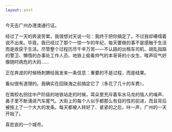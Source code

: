 ```yaml
---
layout: post
---
```


今天去广州办港澳通行证。

经过了一天的奔波劳累，我很想对天说一句：我终于把你搞定了。不过我却嗫嚅着说不出来。毕竟，我已经过了那个一惊一乍的年纪，每天要做的事不是感触于生活而是收获于生活。尽管整个过程历尽千辛万苦——不认路的出租车司机、胡乱指路的警卫、懒惰的办事处工作人员、地铁上偷看帅气的本哥哥的小女生、唉声叹气好像随时病危的大妈……

正在奔波的时候杨刺猬给我发来一条信息：重要的不是过程，而是结果。

看似很有道理的。我确实在回珠海之前搞定它了（多花了几十的车费）。

在南校右拐往中产阶级的地铁站走的时候，耳朵里充斥着车水马龙的恼人的噪声、鼻子里不断涌进汽车尾气。大街上的每个人似乎都那么有目的性的前进，而且背后被按上了一个大大的发条。每天都被人转好了、紧紧的之后，咔一声，广州的一天开始了。

真悲哀的一个城市。
